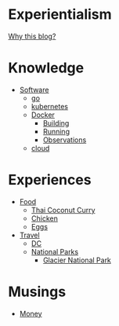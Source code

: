 # Experientialism

[Why this blog?](./README.md)

# Knowledge

- [Software](./software/README.md)
  - [go](./software/go.md)
  - [kubernetes](./software/kubernetes/README.md)
  - [Docker](./software/docker/README.md)
    - [Building](./software/docker/building.md)
    - [Running](./software/docker/running.md)
    - [Observations](./software/docker/observations.md)
  - [cloud](./software/cloud/README.md)

# Experiences

- [Food](./food/README.md)
  - [Thai Coconut Curry](./food/thai-coconut-curry.md)
  - [Chicken]()
  - [Eggs]()
- [Travel](./travel/README.md)
  - [DC]()
  - [National Parks](./travel/national-parks/README.md)
    - [Glacier National Park](./travel/national-parks/glacier.md)

# Musings

- [Money](./musings/money.md)
